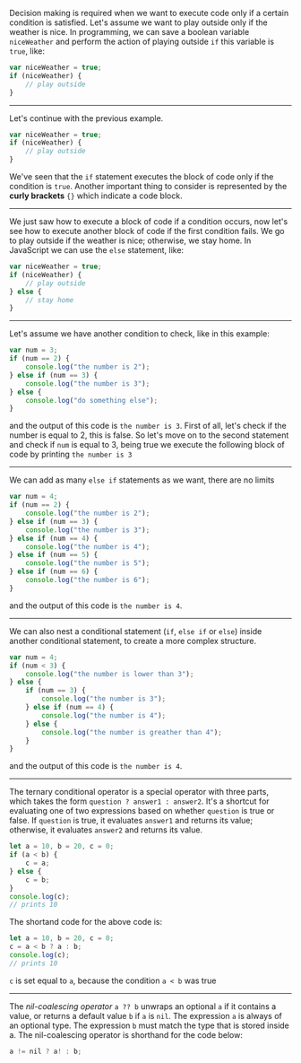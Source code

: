 Decision making is required when we want to execute code only if a certain condition is satisfied.
Let's assume we want to play outside only if the weather is nice.
In programming, we can save a boolean variable `niceWeather` and perform the action of playing outside `if` this variable is `true`, like:
```javascript
var niceWeather = true;
if (niceWeather) {
	// play outside
}
```

---

Let's continue with the previous example.
```javascript
var niceWeather = true;
if (niceWeather) {
	// play outside
}
```
We've seen that the `if` statement executes the block of code only if the condition is `true`.
Another important thing to consider is represented by the **curly brackets** `{}` which indicate a code block.

---

We just saw how to execute a block of code if a condition occurs, now let's see how to execute another block of code if the first condition fails.
We go to play outside if the weather is nice; otherwise, we stay home.
In JavaScript we can use the `else` statement, like:
```javascript
var niceWeather = true;
if (niceWeather) {
	// play outside
} else {
	// stay home
}
```

---

Let's assume we have another condition to check, like in this example:
```javascript
var num = 3;
if (num == 2) {
	console.log("the number is 2");
} else if (num == 3) {
	console.log("the number is 3");
} else {
	console.log("do something else");
}
```
and the output of this code is `the number is 3`.
First of all, let's check if the number is equal to 2, this is false.
So let's move on to the second statement and check if `num` is equal to 3, being true we execute the following block of code by printing `the number is 3`

---

We can add as many `else if` statements as we want, there are no limits
```javascript
var num = 4;
if (num == 2) {
	console.log("the number is 2");
} else if (num == 3) {
	console.log("the number is 3");
} else if (num == 4) {
	console.log("the number is 4");
} else if (num == 5) {
	console.log("the number is 5");
} else if (num == 6) {
	console.log("the number is 6");
}
```
and the output of this code is `the number is 4`.

---

We can also nest a conditional statement (`if`, `else if` or `else`) inside another conditional statement, to create a more complex structure.
```javascript
var num = 4;
if (num < 3) {
	console.log("the number is lower than 3");
} else {
	if (num == 3) {
		console.log("the number is 3");
	} else if (num == 4) {
		console.log("the number is 4");
	} else {
		console.log("the number is greather than 4");
	}
}
```
and the output of this code is `the number is 4`.

---

The ternary conditional operator is a special operator with three parts, which takes the form `question ? answer1 : answer2`.
It's a shortcut for evaluating one of two expressions based on whether `question` is true or false.
If `question` is true, it evaluates `answer1` and returns its value; otherwise, it evaluates `answer2` and returns its value.
```javascript
let a = 10, b = 20, c = 0;
if (a < b) {
	c = a;
} else {
	c = b;
}
console.log(c);
// prints 10
```
The shortand code for the above code is:
```javascript
let a = 10, b = 20, c = 0;
c = a < b ? a : b;
console.log(c);
// prints 10
```
`c` is set equal to `a`, because the condition `a < b` was true

---

The _nil-coalescing operator_ `a ?? b` unwraps an optional `a` if it contains a value, or returns a default value `b` if `a` is `nil`.
The expression `a` is always of an optional type.
The expression `b` must match the type that is stored inside a.
The nil-coalescing operator is shorthand for the code below:
```javascript
a != nil ? a! : b;
```
